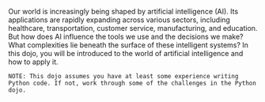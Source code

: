 Our world is increasingly being shaped by artificial intelligence (AI). Its applications are rapidly expanding across various sectors, including healthcare, transportation, customer service, manufacturing, and education. But how does AI influence the tools we use and the decisions we make? What complexities lie beneath the surface of these intelligent systems? In this dojo, you will be introduced to the world of artificial intelligence and how to apply it.

```
NOTE: This dojo assumes you have at least some experience writing Python code. If not, work through some of the challenges in the Python dojo.
```